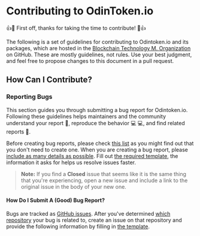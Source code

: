 # Contributing to OdinToken.io

:+1::tada: First off, thanks for taking the time to contribute! :tada::+1:

The following is a set of guidelines for contributing to Odintoken.io and its packages, which are hosted in the [Blockchain Technology M. Organization](https://github.com/BlockchainTechnologyMalaysia) on GitHub. 
These are mostly guidelines, not rules. Use your best judgment, and feel free to propose changes to this document in a pull request.

## How Can I Contribute?

### Reporting Bugs

This section guides you through submitting a bug report for Odintoken.io. Following these guidelines helps maintainers and the community understand your report :pencil:, reproduce the behavior :computer: :computer:, and find related reports :mag_right:.

Before creating bug reports, please check [this list](#before-submitting-a-bug-report) as you might find out that you don't need to create one. When you are creating a bug report, please [include as many details as possible](#how-do-i-submit-a-good-bug-report). Fill out [the required template](ISSUE_TEMPLATE.md), the information it asks for helps us resolve issues faster.

> **Note:** If you find a **Closed** issue that seems like it is the same thing that you're experiencing, open a new issue and include a link to the original issue in the body of your new one.

#### How Do I Submit A (Good) Bug Report?


Bugs are tracked as [GitHub issues](https://guides.github.com/features/issues/). After you've determined [which repository](#odintoken-and-packages) your bug is related to, create an issue on that repository and provide the following information by filling in [the template](ISSUE_TEMPLATE.md).

